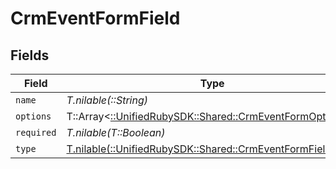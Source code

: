 # CrmEventFormField


## Fields

| Field                                                                                                      | Type                                                                                                       | Required                                                                                                   | Description                                                                                                |
| ---------------------------------------------------------------------------------------------------------- | ---------------------------------------------------------------------------------------------------------- | ---------------------------------------------------------------------------------------------------------- | ---------------------------------------------------------------------------------------------------------- |
| `name`                                                                                                     | *T.nilable(::String)*                                                                                      | :heavy_minus_sign:                                                                                         | N/A                                                                                                        |
| `options`                                                                                                  | T::Array<[::UnifiedRubySDK::Shared::CrmEventFormOption](../../models/shared/crmeventformoption.md)>        | :heavy_minus_sign:                                                                                         | N/A                                                                                                        |
| `required`                                                                                                 | *T.nilable(T::Boolean)*                                                                                    | :heavy_minus_sign:                                                                                         | N/A                                                                                                        |
| `type`                                                                                                     | [T.nilable(::UnifiedRubySDK::Shared::CrmEventFormFieldType)](../../models/shared/crmeventformfieldtype.md) | :heavy_minus_sign:                                                                                         | N/A                                                                                                        |